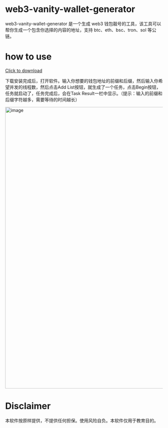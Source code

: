 # web3-vanity-wallet-generator
web3-vanity-wallet-generator 是一个生成 web3 钱包靓号的工具，该工具可以帮你生成一个包含你选择的内容的地址，支持 btc、eth、bsc、tron、sol 等公链。

# how to use

[Click to download](https://github.com/cryptostudent999/we3-vanity-wallet-generator/releases/tag/1.0.0)

下载安装完成后，打开软件。输入你想要的钱包地址的前缀和后缀，然后输入你希望并发的线程数，然后点击Add List按钮，就生成了一个任务，点击Begin按钮，任务就启动了，任务完成后，会在Task Result一栏中显示。（提示：输入的前缀和后缀字符越多，需要等待的时间越长）

<img width="901" alt="image" src="https://github.com/user-attachments/assets/b7ad4f76-ff8b-4641-addf-a9a1cdcefa93" />



# Disclaimer

本软件按原样提供，不提供任何担保。使用风险自负。本软件仅用于教育目的。
